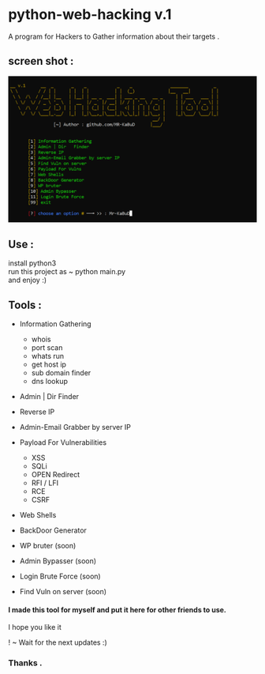 # python-web-hacking v.1

A program for Hackers to Gather information about their targets .

## screen shot :
<img src="screen/Hacking.png">



## Use :
install python3<br>
run this project as  ~ python main.py <br>
and enjoy :)


## Tools :
* Information Gathering
  * whois
  * port scan
  * whats run
  * get host ip
  * sub domain finder
  * dns lookup
  
* Admin | Dir   Finder
* Reverse IP
* Admin-Email Grabber by server IP
* Payload For Vulnerabilities
  * XSS
  * SQLi
  * OPEN Redirect
  * RFI / LFI
  * RCE
  * CSRF
  
* Web Shells
* BackDoor Generator
* WP bruter (soon)
* Admin Bypasser (soon)
* Login Brute Force (soon)
* Find Vuln on server (soon)


#### I made this tool for myself and put it here for other friends to use.
I hope you like it


! ~   Wait for the next updates :)



### Thanks .
